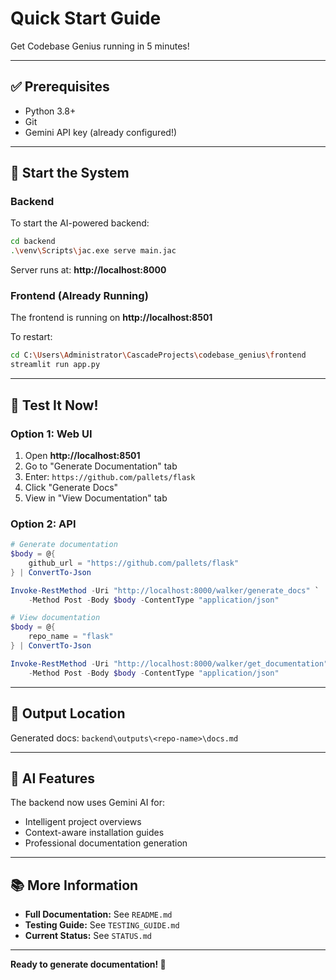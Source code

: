 # Quick Start Guide

Get Codebase Genius running in 5 minutes!

---

## ✅ Prerequisites

- Python 3.8+
- Git
- Gemini API key (already configured!)

---

## 🚀 Start the System

### Backend

To start the AI-powered backend:

```bash
cd backend
.\venv\Scripts\jac.exe serve main.jac
```

Server runs at: **http://localhost:8000**

### Frontend (Already Running)

The frontend is running on **http://localhost:8501**

To restart:
```bash
cd C:\Users\Administrator\CascadeProjects\codebase_genius\frontend
streamlit run app.py
```

---

## 🎯 Test It Now!

### Option 1: Web UI

1. Open **http://localhost:8501**
2. Go to "Generate Documentation" tab
3. Enter: `https://github.com/pallets/flask`
4. Click "Generate Docs"
5. View in "View Documentation" tab

### Option 2: API

```powershell
# Generate documentation
$body = @{
    github_url = "https://github.com/pallets/flask"
} | ConvertTo-Json

Invoke-RestMethod -Uri "http://localhost:8000/walker/generate_docs" `
    -Method Post -Body $body -ContentType "application/json"

# View documentation
$body = @{
    repo_name = "flask"
} | ConvertTo-Json

Invoke-RestMethod -Uri "http://localhost:8000/walker/get_documentation" `
    -Method Post -Body $body -ContentType "application/json"
```

---

## 📁 Output Location

Generated docs: `backend\outputs\<repo-name>\docs.md`

---

## 🤖 AI Features

The backend now uses Gemini AI for:
- Intelligent project overviews
- Context-aware installation guides
- Professional documentation generation

---

## 📚 More Information

- **Full Documentation:** See `README.md`
- **Testing Guide:** See `TESTING_GUIDE.md`
- **Current Status:** See `STATUS.md`

---

**Ready to generate documentation! 🚀**
